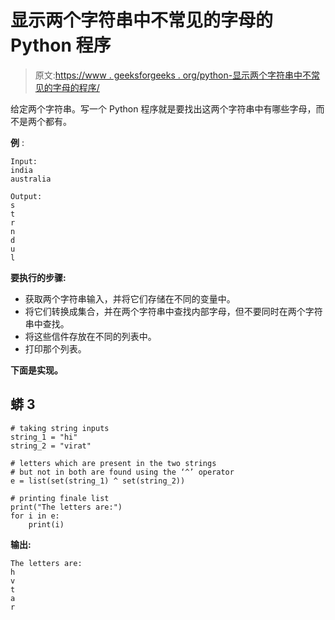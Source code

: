 # 显示两个字符串中不常见的字母的 Python 程序

> 原文:[https://www . geeksforgeeks . org/python-显示两个字符串中不常见的字母的程序/](https://www.geeksforgeeks.org/python-program-that-displays-letters-that-are-not-common-in-two-strings/)

给定两个字符串。写一个 Python 程序就是要找出这两个字符串中有哪些字母，而不是两个都有。

**例** :

```
Input:
india
australia

Output:
s
t
r
n
d
u
l

```

**要执行的步骤:**

*   获取两个字符串输入，并将它们存储在不同的变量中。
*   将它们转换成集合，并在两个字符串中查找内部字母，但不要同时在两个字符串中查找。
*   将这些信件存放在不同的列表中。
*   打印那个列表。

**下面是实现。**

## 蟒 3

```
# taking string inputs
string_1 = "hi"
string_2 = "virat"

# letters which are present in the two strings
# but not in both are found using the ‘^’ operator
e = list(set(string_1) ^ set(string_2))

# printing finale list
print("The letters are:")
for i in e:
    print(i)
```

**输出:**

```
The letters are:
h
v
t
a
r

```